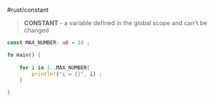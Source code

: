 #rust/constant

> **CONSTANT** -  a variable defined in the global scope and can't be changed

```rust
const MAX_NUMBER: u8 = 10 ;

fn main() {
    
    for i in 1..MAX_NUMBER{
        println!("i = {}", i) ;
    }

}
```




